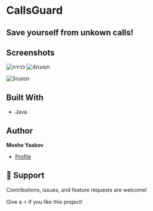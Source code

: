 # CallsGuard
## Save yourself from unkown calls!

## Screenshots
![‏‏לכידה](https://user-images.githubusercontent.com/57193257/125167049-3468bf00-e1a7-11eb-93a0-ba2dbbd80df3.PNG)
![תמונה4](https://user-images.githubusercontent.com/57193257/125170125-02ab2480-e1b6-11eb-9cca-a4b9cc3ed498.png)

![תמונה3](https://user-images.githubusercontent.com/57193257/125170031-a7793200-e1b5-11eb-8aad-36db04fefb2b.png)

## Built With

- Java


## Author

**Moshe Yaakov**

- [Profile](https://github.com/moshe980 "Moshe Yaakov")

## 🤝 Support

Contributions, issues, and feature requests are welcome!

Give a ⭐️ if you like this project!
